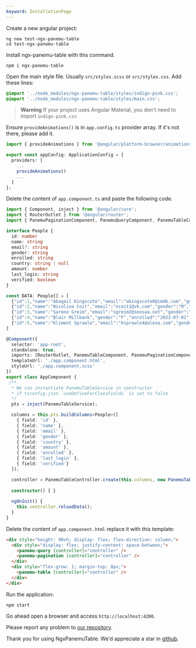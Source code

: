 ```yaml
---
keyword: InstallationPage
---
```


Create a new angular project:

```
ng new test-ngx-panemu-table
cd test-ngx-panemu-table
```


Install ngx-panemu-table with this command.

```
npm i ngx-panemu-table
```

Open the main style file. Usually `src/styles.scss` or `src/styles.css`. Add these lines:

```css name="styles.scss"
@import '../node_modules/ngx-panemu-table/styles/indigo-pink.css';
@import '../node_modules/ngx-panemu-table/styles/main.css';
```

> **Warning**
> If your project uses Angular Material, you don't need to import `indigo-pink.css`

Ensure `provideAnimations()` is in `app.config.ts` provider array. If it's not there, please add it.

```typescript name="app.config.ts" {1,6}
import { provideAnimations } from '@angular/platform-browser/animations';

export const appConfig: ApplicationConfig = {
  providers: [
    ...
    provideAnimations()
    ...
  ]
};
```

Delete the content of `app.component.ts` and paste the following code.

```typescript name="app.component.ts"
import { Component, inject } from '@angular/core';
import { RouterOutlet } from '@angular/router';
import { PanemuPaginationComponent, PanemuQueryComponent, PanemuTableComponent, PanemuTableController, PanemuTableDataSource, PanemuTableService } from 'ngx-panemu-table';

interface People {
  id: number
  name: string
  email?: string
  gender: string
  enrolled: string
  country: string | null
  amount: number
  last_login: string
  verified: boolean
}

const DATA: People[] = [
  {"id":1,"name":"Abagail Kingscote","email":"akingscote0@imdb.com","gender":"F","enrolled":"2023-04-26","country":"Philippines","amount":9339.72,"last_login":"2024-07-03 09:56:29","verified":true},
  {"id":2,"name":"Nicolina Coit","email":"ncoit1@vk.com","gender":"M","enrolled":"2023-11-01","country":"Kazakhstan","amount":3744.95,"last_login":"2024-04-29 12:48:59","verified":false},
  {"id":3,"name":"Sarene Greim","email":"sgreim2@seesaa.net","gender":"M","enrolled":"2023-01-03","country": null,"amount":4397.68,"last_login":"2024-06-03 13:14:23","verified":true},
  {"id":4,"name":"Blair Millbank","gender":"F","enrolled":"2023-07-01","country":"Philippines","amount":3334.58,"last_login":"2024-06-18 12:06:58","verified":false},
  {"id":5,"name":"Kliment Sprowle","email":"ksprowle4@alexa.com","gender":"M","enrolled":"2023-12-25","country":"Indonesia","amount":6459.93,"last_login":"2024-04-24 03:46:26","verified":true}
]

@Component({
  selector: 'app-root',
  standalone: true,
  imports: [RouterOutlet, PanemuTableComponent, PanemuPaginationComponent, PanemuQueryComponent],
  templateUrl: './app.component.html',
  styleUrl: './app.component.scss'
})
export class AppComponent {
 /**
  * We can instantiate PanemuTableService in constructor 
  * if tsconfig.json `useDefineForClassFields` is set to false
  */
  pts = inject(PanemuTableService);

  columns = this.pts.buildColumns<People>([
    { field: 'id' },
    { field: 'name' },
    { field: 'email' },
    { field: 'gender' },
    { field: 'country' },
    { field: 'amount' },
    { field: 'enrolled' },
    { field: 'last_login' },
    { field: 'verified'}
  ]);

  controller = PanemuTableController.create(this.columns, new PanemuTableDataSource(DATA));
  
  constructor() { }
  
  ngOnInit() {
    this.controller.reloadData();
  }
}
```

Delete the content of `app.component.html` replace it with this template:

```html name="app.component.ts"
<div style="height: 90vh; display: flex; flex-direction: column;">
  <div style="display: flex; justify-content: space-between;">
    <panemu-query [controller]="controller" />
    <panemu-pagination [controller]="controller" />
  </div>
  <div style="flex-grow: 1; margin-top: 8px;">
    <panemu-table [controller]="controller" />
  </div>
</div>
```

Run the application:

```
npm start
```

Go ahead open a browser and access `http://localhost:4200`.

Please report any problem to [our repository](https://github.com/panemu/ngx-panemu-table/issues).

Thank you for using NgxPanemuTable. We'd appreciate a star in [github](https://github.com/panemu/ngx-panemu-table).
